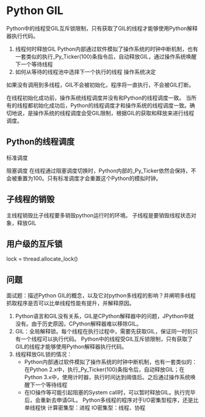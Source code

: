 
# Python GIL

Python中的线程受GIL互斥锁限制，只有获取了GIL的线程才能够使用Python解释器执行代码。

1. 线程何时释放GIL
Python内部通过软件模拟了操作系统的时钟中断机制，也有一套类似的执行_Py_Ticker(100)条指令后，自动释放GIL，通过操作系统唤醒下一个等待线程
3. 如何从等待的线程池中选择下一个执行的线程
操作系统决定

如果没有调用到多线程，GIL不会被初始化，程序将一直执行，不会被GIL打断。

在线程初始化成功前，操作系统线程调度并没有和Python的线程调度一致。
当所有的线程都初始化成功后，Python的线程调度才和操作系统的线程调度一致。确切地说，是操作系统的线程调度会受GIL限制，根据GIL的获取和释放来进行线程调度。

## Python的线程调度
标准调度

阻塞调度
在线程通过阻塞调度切换时，Python内部的_Py_Ticker依然会保持，不会被重置为100。只有标准调度才会重置这个Python的模拟时钟。

## 子线程的销毁
主线程销毁比子线程要多销毁python运行时的环境。
子线程是要销毁线程状态对象，释放GIL

##  用户级的互斥锁
lock = thread.allocate_lock()

## 问题
面试题：描述Python GIL的概念，以及它对python多线程的影响？并阐明多线程抓取程序是否可以比单线程性能有提升，并解释原因。
1. Python语言和GIL没有关系，GIL是CPython解释器中的问题，JPython中就没有。由于历史原因，CPython解释器难以移除GIL。
2. GIL：全局解释锁。每个线程在执行过程中，需要先获取GIL，保证同一时刻只有一个线程可以执行代码。
Python中的线程受GIL互斥锁限制，只有获取了GIL的线程才能够使用Python解释器执行代码。
3. 线程释放GIL锁的情况：
    - Python内部通过软件模拟了操作系统的时钟中断机制，也有一套类似的：在Python 2.x中，执行_Py_Ticker(100)条指令后，自动释放GIL；在Python 3.x中，使用计时器，执行时间达到阈值后。之后通过操作系统唤醒下一个等待线程
    - 在IO操作等可能引起阻塞的System call时，可以暂时释放GIL。执行完毕后，会重新去申请GIL。
Python多线程的程序对于I/O密集型程序，还是比单线程快
计算密集型：进程
IO密集型：线程、协程

<!--stackedit_data:
eyJoaXN0b3J5IjpbLTQ0ODk1ODIwMiwxMjg0OTE2NDMzLC0xMz
Q3NTk5MDEzLC05MzM1MDIyOTEsMTY2NDM2NjE3NCw5MzAwMjk2
MzksLTEzNzA1NjcwNzEsLTE3NjYxNDk3MDksLTczMzM1NTQxOV
19
-->